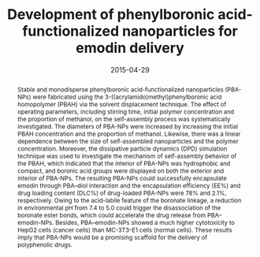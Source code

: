---
title: "Development of phenylboronic acid-functionalized nanoparticles for emodin delivery"
authors:
- Bo Wang
- Limin Chen
- Yingjuan Sun
- 朱有亮
- Zhaoyan Sun
- Tiezhu An
- Yuhua Li
- Yuan Lin
- Daping Fan
- Qian Wang
date: "2015-04-29"
doi: "10.1039/C5TB00065C"
publish_types: ["期刊文章"]
publication: "Journal of Materials Chemistry B"
publication_short: "J. Mater. Chem. B"
abstract: "Stable and monodisperse phenylboronic acid-functionalized  nanoparticles (PBA-NPs) were fabricated using the  3-((acrylamido)methyl)phenylboronic acid homopolymer (PBAH) via the  solvent displacement technique. The effect of operating parameters,  including stirring time, initial polymer concentration and the  proportion of methanol, on the self-assembly process was systematically  investigated. The diameters of PBA-NPs were increased by increasing the  initial PBAH concentration and the proportion of methanol. Likewise,  there was a linear dependence between the size of self-assembled  nanoparticles and the polymer concentration. Moreover, the dissipative  particle dynamics (DPD) simulation technique was used to investigate the  mechanism of self-assembly behavior of the PBAH, which indicated that  the interior of PBA-NPs was hydrophobic and compact, and boronic acid  groups were displayed on both the exterior and interior of PBA-NPs. The  resulting PBA-NPs could successfully encapsulate emodin through PBA–diol  interaction and the encapsulation efficiency (EE%) and drug loading  content (DLC%) of drug-loaded PBA-NPs were 78% and 2.1%, respectively.  Owing to the acid-labile feature of the boronate linkage, a reduction in  environmental pH from 7.4 to 5.0 could trigger the disassociation of  the boronate ester bonds, which could accelerate the drug release from  PBA–emodin-NPs. Besides, PBA–emodin-NPs showed a much higher  cytotoxicity to HepG2 cells (cancer cells) than MC-3T3-E1 cells (normal  cells). These results imply that PBA-NPs would be a promising scaffold  for the delivery of polyphenolic drugs."
url_pdf: "https://pubs.rsc.org/en/content/articlelanding/2015/tb/c5tb00065c"
---